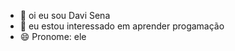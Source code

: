 - 👋 oi eu sou Davi Sena
- 👀 eu estou interessado em aprender progamação
- 😄 Pronome: ele

<!--- Davi-Sena/Davi-Sena é um ✨ repositório especial ✨ porque seu 'README.md' (este arquivo) aparece no seu perfil do GitHub. Você pode clicar no link Visualizar para ver suas alterações. --->

<!---
Davi-Sena/Davi-Sena is a ✨ special ✨ repository because its `README.md` (this file) appears on your GitHub profile.
You can click the Preview link to take a look at your changes.
--->
